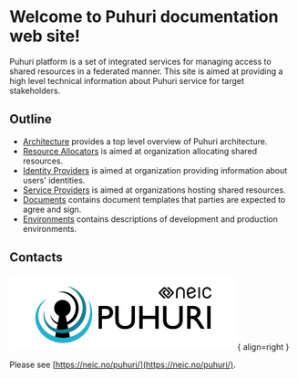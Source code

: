 # Welcome to Puhuri documentation web site!


Puhuri platform is a set of integrated services for managing access to shared resources in a federated manner.
This site is aimed at providing a high level technical information about Puhuri service for target stakeholders.



## Outline

- [Architecture](architecture.md) provides a top level overview of Puhuri architecture.
- [Resource Allocators](resource-allocators.md) is aimed at organization allocating shared resources.
- [Identity Providers](identity-providers.md) is aimed at organization providing information about users' identities.
- [Service Providers](service-providers.md) is aimed at organizations hosting shared resources.
- [Documents](documents.md) contains document templates that parties are expected to agree and sign.
- [Environments](environments.md) contains descriptions of development and production environments.

## Contacts

![Placeholder](assets/logo.png){ align=right }

Please see [https://neic.no/puhuri/](https://neic.no/puhuri/).